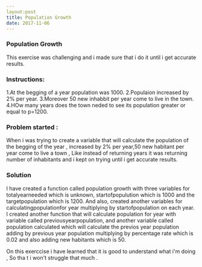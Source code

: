```yaml
---
layout:post
title: Population Growth
date: 2017-11-06
---
```


### Population Growth
This exercise was challenging and i made sure that i do it until i get accurate results.

### Instructions:
1.At the begging of a year population was 1000.
2.Populaion increased by 2%  per year.
3.Moreover 50 new inhabbit per year come to live in the town.
4.HOw many years does the town neded to see its population greater or equal to  p=1200.


### Problem started :
When i was trying to create a variable that will calculate  the population of the begging of the year , increased by 2% per year,50 new habitant per year  come to live a town , Like instead of returning years it was returning number of inhabitants  and i kept on trying until i get accurate results.


### Solution 
I have created a function called population growth with three variables for totalyearneeded which is unknown, startofpopulution  which is 1000 and the targetpopulation which is 1200. And also, created another variables for calculatingpopulationfor year multiplying by startofpopulation on each year. I created another  function that will calculate population for year with variable called  previousyearpopulation, and another variable called population calculated which will calculate  the previos  year population adding by previous year  population  multiplying by percentage rate which is 0.02 and also adding new habitants which is 50.


On this exerccise i have learned that it is good to understand what i'm doing , So tha t i won't struggle that much .





